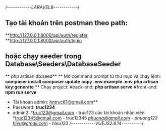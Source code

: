 /*------------LARAVEL8------------*/
## Tạo tài khoản trên postman theo path: 
**http://127.0.0.1:8000/api/auth/register
**http://127.0.0.1:8000/api/auth/login
## hoặc chạy seeder trong Database\Seeders\DatabaseSeeder
** php artisan db:seed**
** 
Mở command prompt từ thư mục và chạy lệnh:
**composer install**
**composer update**
**copy .env.example .env**
**php artisan key:generate**
**
Chạy project:
#back-end: **php artisan serve**
#front-end: **npm run serve**
+ Tài khoản admin: hntruc61@gmail.com**
+ Password: **truc1234**
+ admin2: *truc123@gmail.com - truc123
các tài khoản nhân viên:
*truc12345@gmail.com - truc12345
*phuong@gmail.com - phuong123
*hieu@gmail.com - hieu123
/*------------VUEJS2.6.14----------*/